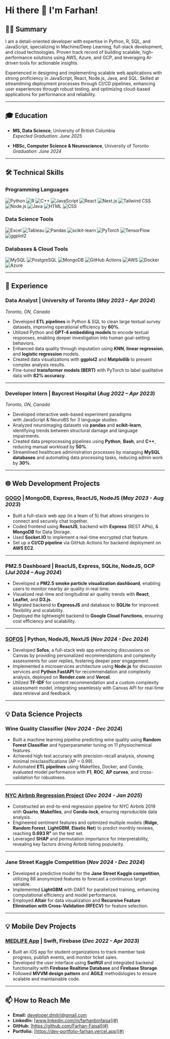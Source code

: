 # Hi there 👋 I'm Farhan!

## 👨‍💻 Summary
I am a detail-oriented developer with expertise in Python, R, SQL, and JavaScript, specializing in Machine/Deep Learning, full-stack development, and cloud technologies. Proven track record of building scalable, high-performance solutions using AWS, Azure, and GCP, and leveraging AI-driven tools for actionable insights.

Experienced in designing and implementing scalable web applications with strong proficiency in JavaScript, React, Node.js, Java, and SQL. Skilled at streamlining deployment processes through CI/CD pipelines, enhancing user experiences through robust testing, and optimizing cloud-based applications for performance and reliability.

---

## 🎓 Education
- **MS, Data Science**, University of British Columbia  
  _Expected Graduation: June 2025_

- **HBSc, Computer Science & Neuroscience**, University of Toronto  
  _Graduation: June 2024_

---

## 🛠️ Technical Skills

### **Programming Languages**
![Python](https://img.shields.io/badge/-Python-3776AB?style=flat&logo=python&logoColor=white) 
![R](https://img.shields.io/badge/-R-276DC3?style=flat&logo=r&logoColor=white)
![C++](https://img.shields.io/badge/-C++-00599C?style=flat&logo=c%2B%2B&logoColor=white) 
![JavaScript](https://img.shields.io/badge/-JavaScript-F7DF1E?style=flat&logo=javascript&logoColor=black) 
![React](https://img.shields.io/badge/-React-61DAFB?style=flat&logo=react&logoColor=black) 
![Next.js](https://img.shields.io/badge/-Next.js-000000?style=flat&logo=nextdotjs&logoColor=white) 
![Tailwind CSS](https://img.shields.io/badge/-Tailwind%20CSS-38B2AC?style=flat&logo=tailwind-css&logoColor=white) 
![Node.js](https://img.shields.io/badge/-Node.js-339933?style=flat&logo=nodedotjs&logoColor=white) 
![Java](https://img.shields.io/badge/-Java-007396?style=flat&logo=java&logoColor=white) 
![HTML](https://img.shields.io/badge/-HTML5-E34F26?style=flat&logo=html5&logoColor=white) 
![CSS](https://img.shields.io/badge/-CSS3-1572B6?style=flat&logo=css3&logoColor=white)

### **Data Science Tools**
![Excel](https://img.shields.io/badge/-Excel-217346?style=flat&logo=microsoft-excel&logoColor=white) 
![Tableau](https://img.shields.io/badge/-Tableau-E97627?style=flat&logo=tableau&logoColor=white) 
![Pandas](https://img.shields.io/badge/-Pandas-150458?style=flat&logo=pandas&logoColor=white) 
![scikit-learn](https://img.shields.io/badge/-scikit--learn-F7931E?style=flat&logo=scikit-learn&logoColor=white) 
![PyTorch](https://img.shields.io/badge/-PyTorch-EE4C2C?style=flat&logo=pytorch&logoColor=white) 
![TensorFlow](https://img.shields.io/badge/-TensorFlow-FF6F00?style=flat&logo=tensorflow&logoColor=white) 
![ggplot2](https://img.shields.io/badge/-ggplot2-1D70B8?style=flat&logo=rstudio&logoColor=white)

### **Databases & Cloud Tools**
![MySQL](https://img.shields.io/badge/-MySQL-4479A1?style=flat&logo=mysql&logoColor=white) 
![PostgreSQL](https://img.shields.io/badge/-PostgreSQL-336791?style=flat&logo=postgresql&logoColor=white) 
![MongoDB](https://img.shields.io/badge/-MongoDB-47A248?style=flat&logo=mongodb&logoColor=white) 
![GitHub Actions](https://img.shields.io/badge/-GitHub%20Actions-2088FF?style=flat&logo=github-actions&logoColor=white) 
![AWS](https://img.shields.io/badge/-AWS-232F3E?style=flat&logo=amazon-aws&logoColor=white) 
![Docker](https://img.shields.io/badge/-Docker-2496ED?style=flat&logo=docker&logoColor=white) 
![Azure](https://img.shields.io/badge/-Azure-0078D4?style=flat&logo=microsoft-azure&logoColor=white)


---

## 💼 Experience

### **Data Analyst | University of Toronto** (_May 2023 – Apr 2024_)  
_Toronto, ON, Canada_  
- Developed **ETL pipelines** in Python & SQL to clean large textual survey datasets, improving operational efficiency by **60%**.
- Utilized Python and **GPT-4 embedding models** to encode textual responses, enabling deeper investigation into human goal-setting behaviors.
- Enhanced data quality through imputation using **KNN**, **linear regression**, and **logistic regression** models.
- Created data visualizations with **ggplot2** and **Matplotlib** to present complex analysis results.
- Fine-tuned **transformer models (BERT)** with PyTorch to label qualitative data with **82% accuracy**.

---

### **Developer Intern | Baycrest Hospital** (_Aug 2022 – Apr 2023_)  
_Toronto, ON, Canada_  
- Developed interactive web-based experiment paradigms with JavaScript & NeuroBS for 3 language studies.
- Analyzed neuroimaging datasets via **pandas** and **scikit-learn**, identifying trends between structural damage and language impairments.
- Created data preprocessing pipelines using **Python**, **Bash**, and **C++**, reducing manual workload by **50%**.
- Streamlined healthcare administration processes by managing **MySQL databases** and automating data processing tasks, reducing admin work by **30%**.

---

## 🌐 Web Development Projects

### **[GOGO](https://github.com/Farhan-Faisal/GOGO_MERN.git) | MongoDB, Express, ReactJS, NodeJS** (_May 2023 - Aug 2023_)
- Built a full-stack web app (in a team of 5) that allows strangers to connect and securely chat together.
- Coded frontend using **ReactJS**, backend with **Express** (REST APIs), & **MongoDB** for Data Storage.
- Used **Socket.IO** to implement a real-time encrypted chat feature.
- Set up a **CI/CD pipeline** via GitHub Actions for backend deployment on **AWS EC2**.

---

### **PM2.5 Dashboard | ReactJS, Express, SQLite, NodeJS, GCP** (_Jul 2024 – Aug 2024_)
- Developed a **PM2.5 smoke particle visualization dashboard**, enabling users to monitor nearby air quality in real time.
- Visualized real-time and longitudinal air quality trends with **React**, **Leaflet**, and **D3.js**.
- Migrated backend to **ExpressJS** and database to **SQLite** for improved flexibility and scalability.
- Deployed the lightweight backend to **Google Cloud Functions**, ensuring cost efficiency and scalability.

---

### **[SOFOS](https://github.com/Farhan-Faisal/five_guys-la-2024.git) | Python, NodeJS, NextJS** (_Nov 2024 - Dec 2024_)
- Developed **Sofos**, a full-stack web app enhancing discussions on Canvas by providing personalized recommendations and complexity assessments for user replies, fostering deeper peer engagement.
- Implemented a microservices architecture using **Node.js** for discussion services and **Python FastAPI** for recommendation and complexity analysis, deployed on **Render.com** and **Vercel**.
- Utilized **TF-IDF** for content recommendation and a custom complexity assessment model, integrating seamlessly with Canvas API for real-time data retrieval and feedback.


---
## 💡 Data Science Projects

### **Wine Quality Classifier** (_Nov 2024 - Dec 2024_)
- Built a machine learning pipeline predicting wine quality using **Random Forest Classifier** and hyperparameter tuning on 11 physiochemical features.
- Achieved high test accuracy with precision-recall analysis, showing minimal misclassifications (AP = 0.99).
- Automated **ETL pipelines** using Makefiles, Docker, and Conda; evaluated model performance with **F1**, **ROC**, **AP curves**, and cross-validation for robustness.

---

### **[NYC Airbnb Regression Project]()** (_Dec 2024 - Jan 2025_)
- Constructed an end-to-end regression pipeline for NYC Airbnb 2019 with **Quarto**, **Makefiles**, and **Conda-lock**, ensuring reproducible data analysis.
- Engineered sentiment features and optimized multiple models (**Ridge**, **Random Forest**, **LightGBM**, **Elastic Net**) to predict monthly reviews, reaching **0.693 R²** on the test set.
- Leveraged **SHAP** and permutation importance for interpretability, revealing key factors driving Airbnb listing popularity.

---

### **Jane Street Kaggle Competition** (_Nov 2024 - Dec 2024_)
- Developed a predictive model for the **Jane Street Kaggle competition**, utilizing 88 anonymized features to forecast a continuous target variable.
- Implemented **LightGBM** with DART for parallelized training, enhancing computational efficiency and model performance.
- Employed **Altair** for data visualization and **Recursive Feature Elimination with Cross-Validation (RFECV)** for feature selection.

---

## 💡 Mobile Dev Projects

### **[MEDLIFE App](https://github.com/Farhan-Faisal/MEDLIFE_APP.git) | Swift, Firebase** (_Dec 2022 - Apr 2023_)
- Built an iOS app for student organizations to track member task progress, publish events, and monitor ticket sales.
- Developed the user interface using **SwiftUI** and integrated backend functionality with **Firebase Realtime Database** and **Firebase Storage**.
- Followed **MVVM design pattern** and **AGILE** methodologies to ensure scalable and maintainable code.

---
## 📫 How to Reach Me
- **Email:** developer.dmitri@gmail.com  
- **LinkedIn:** [www.linkedin.com/in/farhanbinfaisa](#)  
- **GitHub:** [https://github.com/Farhan-Faisal](#)
- **Portfolio:** [https://dev-portfolio-farhan.vercel.app](#)
